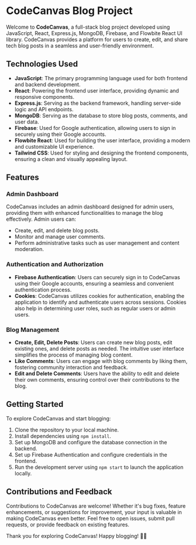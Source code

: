 # CodeCanvas Blog Project

Welcome to **CodeCanvas**, a full-stack blog project developed using JavaScript, React, Express.js, MongoDB, Firebase, and Flowbite React UI library. CodeCanvas provides a platform for users to create, edit, and share tech blog posts in a seamless and user-friendly environment.

## Technologies Used

- **JavaScript**: The primary programming language used for both frontend and backend development.
- **React**: Powering the frontend user interface, providing dynamic and responsive components.
- **Express.js**: Serving as the backend framework, handling server-side logic and API endpoints.
- **MongoDB**: Serving as the database to store blog posts, comments, and user data.
- **Firebase**: Used for Google authentication, allowing users to sign in securely using their Google accounts.
- **Flowbite React**: Used for building the user interface, providing a modern and customizable UI experience.
- **Tailwind CSS**: Used for styling and designing the frontend components, ensuring a clean and visually appealing layout.

## Features

### Admin Dashboard

CodeCanvas includes an admin dashboard designed for admin users, providing them with enhanced functionalities to manage the blog effectively. Admin users can:

- Create, edit, and delete blog posts.
- Monitor and manage user comments.
- Perform administrative tasks such as user management and content moderation.

### Authentication and Authorization

- **Firebase Authentication**: Users can securely sign in to CodeCanvas using their Google accounts, ensuring a seamless and convenient authentication process.
- **Cookies**: CodeCanvas utilizes cookies for authentication, enabling the application to identify and authenticate users across sessions. Cookies also help in determining user roles, such as regular users or admin users.

### Blog Management

- **Create, Edit, Delete Posts**: Users can create new blog posts, edit existing ones, and delete posts as needed. The intuitive user interface simplifies the process of managing blog content.
- **Like Comments**: Users can engage with blog comments by liking them, fostering community interaction and feedback.
- **Edit and Delete Comments**: Users have the ability to edit and delete their own comments, ensuring control over their contributions to the blog.

## Getting Started

To explore CodeCanvas and start blogging:

1. Clone the repository to your local machine.
2. Install dependencies using `npm install`.
3. Set up MongoDB and configure the database connection in the backend.
4. Set up Firebase Authentication and configure credentials in the frontend.
5. Run the development server using `npm start` to launch the application locally.

## Contributions and Feedback

Contributions to CodeCanvas are welcome! Whether it's bug fixes, feature enhancements, or suggestions for improvement, your input is valuable in making CodeCanvas even better. Feel free to open issues, submit pull requests, or provide feedback on existing features.

Thank you for exploring CodeCanvas! Happy blogging! 🎉📝
